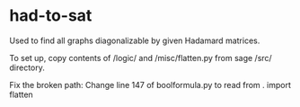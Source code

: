 # had-to-sat
Used to find all graphs diagonalizable by given Hadamard matrices.  

To set up, copy contents of /logic/ and /misc/flatten.py from sage /src/ directory.  

Fix the broken path:
    Change line 147 of boolformula.py to read 
        from . import flatten


